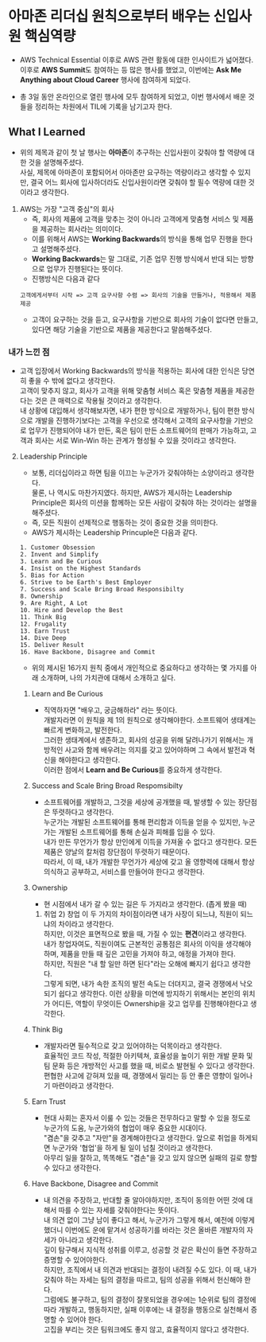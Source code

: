 # 아마존 리더십 원칙으로부터 배우는 신입사원 핵심역량

* AWS Technical Essential 이후로 AWS 관련 활동에 대한 인사이트가 넓어졌다.   
이후로 <b>AWS Summit</b>도 참여하는 등 많은 행사를 했었고, 이번에는 <b>Ask Me Anything about Cloud Career</b> 행사에 참여하게 되었다.

* 총 3일 동안 온라인으로 열린 행사에 모두 참여하게 되었고, 이번 행사에서 배운 것들을 정리하는 차원에서 TIL에 기록을 남기고자 한다.

## What I Learned
* 위의 제목과 같이 첫 날 행사는 <b>아마존</b>이 추구하는 신입사원이 갖춰야 할 역량에 대한 것을 설명해주셨다.   
사실, 제목에 아마존이 포함되어서 아마존만 요구하는 역량이라고 생각할 수 있지만, 결국 어느 회사에 입사하더라도 신입사원이라면 갖춰야 할 필수 역량에 대한 것이라고 생각한다.

1. AWS는 가장 "고객 중심"의 회사
    * 즉, 회사의 제품에 고객을 맞추는 것이 아니라 고객에게 맞춤형 서비스 및 제품을 제공하는 회사라는 의미이다.
    * 이를 위해서 AWS는 <b>Working Backwards</b>의 방식을 통해 업무 진행을 한다고 설명해주셨다.
    * <b>Working Backwards</b>는 말 그대로, 기존 업무 진행 방식에서 반대 되는 방향으로 업무가 진행된다는 뜻이다.
    * 진행방식은 다음과 같다
    ```
    고객에게서부터 시작 => 고객 요구사항 수렴 => 회사의 기술을 만들거나, 적용해서 제품 제공
    ```
    * 고객이 요구하는 것을 듣고, 요구사항을 기반으로 회사의 기술이 없다면 만들고, 있다면 해당 기술을 기반으로 제품을 제공한다고 말씀해주셨다.

### 내가 느낀 점
* 고객 입장에서 Working Backwards의 방식을 적용하는 회사에 대한 인식은 당연히 좋을 수 밖에 없다고 생각한다.   
고객이 맞추지 않고, 회사가 고객을 위해 맞춤형 서비스 혹은 맞춤형 제품을 제공한다는 것은 큰 매력으로 작용될 것이라고 생각한다.   
내 상황에 대입해서 생각해보자면, 내가 편한 방식으로 개발하거나, 팀이 편한 방식으로 개발을 진행하기보다는 고객을 우선으로 생각해서 고객의 요구사항을 기반으로 업무가 진행되어야 내가 만든, 혹은 팀이 만든 소프트웨어의 판매가 가능하고, 고객과 회사는 서로 Win-Win 하는 관계가 형성될 수 있을 것이라고 생각한다.

2. Leadership Principle
    * 보통, 리더십이라고 하면 팀을 이끄는 누군가가 갖춰야하는 소양이라고 생각한다.    
    물론, 나 역시도 마찬가지였다. 하지만, AWS가 제시하는 Leadership Principle은 회사의 미션을 함께하는 모든 사람이 갖춰야 하는 것이라는 설명을 해주셨다. 
    * 즉, 모든 직원이 선제적으로 행동하는 것이 중요한 것을 의미한다.
    * AWS가 제시하는 Leadership Princuple은 다음과 같다.
    ```
    1. Customer Obsession
    2. Invent and Simplify
    3. Learn and Be Curious
    4. Insist on the Highest Standards
    5. Bias for Action
    6. Strive to be Earth's Best Employer
    7. Success and Scale Bring Broad Responsibilty
    8. Ownership
    9. Are Right, A Lot
    10. Hire and Develop the Best
    11. Think Big
    12. Frugality
    13. Earn Trust
    14. Dive Deep
    15. Deliver Result
    16. Have Backbone, Disagree and Commit
    ```
    * 위의 제시된 16가지 원칙 중에서 개인적으로 중요하다고 생각하는 몇 가지를 아래 소개하며, 나의 가치관에 대해서 소개하고 싶다.

    1. Learn and Be Curious
        * 직역하자면 "배우고, 궁금해하라" 라는 뜻이다.   
        개발자라면 이 원칙을 제 1의 원칙으로 생각해야한다. 소프트웨어 생태계는 빠르게 변화하고, 발전한다.  
        그러한 생태계에서 생존하고, 회사의 성공을 위해 달려나가기 위해서는 개방적인 사고와 함께 배우려는 의지를 갖고 있어야하며 그 속에서 발전과 혁신을 해야한다고 생각한다.   
        이러한 점에서 <b>Learn and Be Curious</b>를 중요하게 생각한다.
    
    2. Success and Scale Bring Broad Respomsibilty
        * 소프트웨어를 개발하고, 그것을 세상에 공개했을 때, 발생할 수 있는 장단점은 뚜렷하다고 생각한다.   
        누군가는 개발된 소프트웨어를 통해 편리함과 이득을 얻을 수 있지만, 누군가는 개발된 소프트웨어를 통해 손실과 피해를 입을 수 있다.   
        내가 만든 무언가가 항상 만인에게 이득을 가져올 수 없다고 생각한다. 모든 제품은 양날의 칼처럼 장단점이 뚜렷하기 때문이다.   
        따라서, 이 때, 내가 개발한 무언가가 세상에 갖고 올 영향력에 대해서 항상 의식하고 공부하고, 서비스를 만들어야 한다고 생각한다.

    3. Ownership
        * 현 시점에서 내가 갈 수 있는 길은 두 가지라고 생각한다. (좁게 봤을 때)    
        1) 취업 2) 창업 이 두 가지의 차이점이라면 내가 사장이 되느냐, 직원이 되느냐의 차이라고 생각한다.   
        하지만, 이것은 표면적으로 봤을 때, 가질 수 있는 <b>편견</b>이라고 생각한다.   
        내가 창업자여도, 직원이여도 근본적인 공통점은 회사의 이익을 생각해야 하며, 제품을 만들 때 깊은 고민을 가져야 하고, 애정을 가져야 한다.   
        하지만, 직원은 "내 할 일만 하면 된다"라는 오해에 빠지기 쉽다고 생각한다.   
        그렇게 되면, 내가 속한 조직의 발전 속도는 더뎌지고, 결국 경쟁에서 낙오되기 쉽다고 생각한다.  이런 상황을 미연에 방지하기 위해서는 본인의 위치가 어디든, 역할이 무엇이든 Ownership을 갖고 업무를 진행해야한다고 생각한다.

    4. Think Big
        * 개발자라면 필수적으로 갖고 있어야하는 덕목이라고 생각한다.   
        효율적인 코드 작성, 적절한 아키텍쳐, 효율성을 높이기 위한 개발 문화 및 팀 문화 등은 개방적인 사고를 했을 때, 비로소 발현될 수 있다고 생각한다.   
        편협한 사고에 갇혀져 있을 때, 경쟁에서 밀리는 등 안 좋은 영향이 일어나기 마련이라고 생각한다.

    5. Earn Trust
        * 현대 사회는 혼자서 이룰 수 있는 것들은 전무하다고 말할 수 있을 정도로 누군가의 도움, 누군가와의 협업이 매우 중요한 시대이다.   
        "겸손"을 갖추고 "자만"을 경계해야한다고 생각한다. 앞으로 취업을 하게되면 누군가와 '협업'을 하게 될 일이 넘칠 것이라고 생각한다.   
        아무리 일을 잘하고, 똑똑해도 "겸손"을 갖고 있지 않으면 실패의 길로 향할 수 있다고 생각한다.

    6. Have Backbone, Disagree and Commit
        * 내 의견을 주장하고, 반대할 줄 알아야하지만, 조직이 동의한 어떤 것에 대해서 따를 수 있는 자세를 갖춰야한다는 뜻이다.   
        내 의견 없이 그냥 남이 좋다고 해서, 누군가가 그렇게 해서, 예전에 이렇게 했더니 이번에도 운에 맡겨서 성공하기를 바라는 것은 올바른 개발자의 자세가 아니라고 생각한다.   
        깊이 탐구해서 지식적 성취를 이루고, 성공할 것 같은 확신이 들면 주장하고 증명할 수 있어야한다.   
        하지만, 조직에서 내 의견과 반대되는 결정이 내려질 수도 있다. 이 때, 내가 갖춰야 하는 자세는 팀의 결정을 따르고, 팀의 성공을 위해서 헌신해야 한다.    
        그럼에도 불구하고, 팀의 결정이 잘못되었을 경우에는 1순위로 팀의 결정에 따라 개발하고, 행동하지만, 실패 이후에는 내 결정을 행동으로 실천해서 증명할 수 있어야 한다.   
        고집을 부리는 것은 팀워크에도 좋지 않고, 효율적이지 않다고 생각한다.